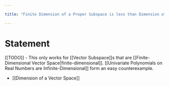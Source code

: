```yaml
---

title: "Finite Dimension of a Proper Subspace is less than Dimension of Parent Vector Space"

---
```

# Statement
[[TODO]] - This only works for [[Vector Subspace]]s that are [[Finite-Dimensional Vector Space|finite-dimensional]]. [[Univariate Polynomials on Real Numbers are Infinite-Dimensional]] form an easy counterexample.
- [[Dimension of a Vector Space]]